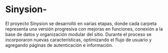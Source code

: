 # Sinysion-
El proyecto Sinysion se desarrolló en varias etapas, donde cada carpeta representa una versión progresiva con mejoras en funciones, conexión a la base de datos y organización modular del sitio. Durante el proceso se incorporaron nuevas características, optimizando el flujo de usuario y agregando páginas de autenticación e información.
